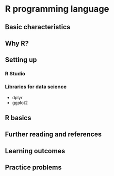 # R programming language

## Basic characteristics


## Why R?


## Setting up


### R Studio


### Libraries for data science
* dplyr
* ggplot2

## R basics


## Further reading and references

## Learning outcomes

## Practice problems
